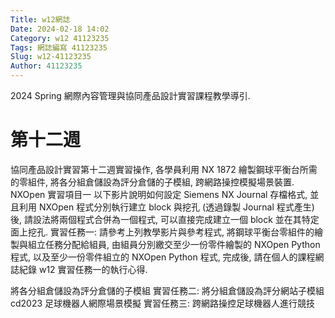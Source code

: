 ```yaml
---
Title: w12網誌
Date: 2024-02-18 14:02
Category: w12 41123235
Tags: 網誌編寫 41123235
Slug: w12-41123235
Author: 41123235
---
```


2024 Spring 網際內容管理與協同產品設計實習課程教學導引.

<!-- PELICAN_END_SUMMARY -->

# 第十二週
協同產品設計實習第十二週實習操作, 各學員利用 NX 1872 繪製鋼球平衡台所需的零組件, 將各分組倉儲設為評分倉儲的子模組, 跨網路操控模擬場景裝置.
NXOpen 實習項目一
以下影片說明如何設定 Siemens NX Journal 存檔格式, 並且利用 NXOpen 程式分別執行建立 block 與挖孔 (透過錄製 Journal 程式產生)後, 請設法將兩個程式合併為一個程式, 可以直接完成建立一個 block 並在其特定面上挖孔.
實習任務一: 請參考上列教學影片與參考程式, 將鋼球平衡台零組件的繪製與組立任務分配給組員, 由組員分別繳交至少一份零件繪製的 NXOpen Python 程式, 以及至少一份零件組立的 NXOpen Python 程式, 完成後, 請在個人的課程網誌紀錄 w12 實習任務一的執行心得.

將各分組倉儲設為評分倉儲的子模組
實習任務二: 將分組倉儲設為評分網站子模組
cd2023 足球機器人網際場景模擬
實習任務三: 跨網路操控足球機器人進行競技
